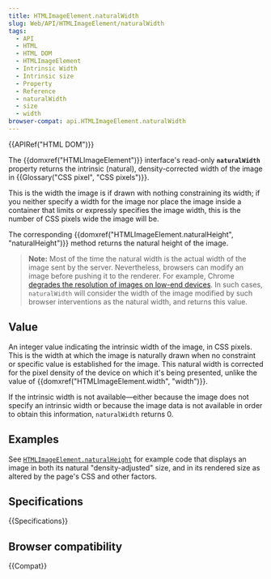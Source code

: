 ```yaml
---
title: HTMLImageElement.naturalWidth
slug: Web/API/HTMLImageElement/naturalWidth
tags:
  - API
  - HTML
  - HTML DOM
  - HTMLImageElement
  - Intrinsic Width
  - Intrinsic size
  - Property
  - Reference
  - naturalWidth
  - size
  - width
browser-compat: api.HTMLImageElement.naturalWidth
---
```

{{APIRef("HTML DOM")}}

The {{domxref("HTMLImageElement")}} interface's read-only
**`naturalWidth`** property returns the intrinsic (natural),
density-corrected width of the image in {{Glossary("CSS pixel", "CSS
    pixels")}}.

This is the width the image is if drawn with nothing constraining
its width; if you neither specify a width for the image nor place the image inside a
container that limits or expressly specifies the image width, this is the number of CSS
pixels wide the image will be.

The corresponding {{domxref("HTMLImageElement.naturalHeight", "naturalHeight")}} method
returns the natural height of the image.

> **Note:** Most of the time the natural width is the actual width of the image sent by the server.
> Nevertheless, browsers can modify an image before pushing it to the renderer. For example, Chrome
> [degrades the resolution of
> images on low-end devices](https://bugs.chromium.org/p/chromium/issues/detail?id=1187043#c7). In such cases, `naturalWidth` will consider the width of the image modified
> by such browser interventions as the natural width, and returns this value.

## Value

An integer value indicating the intrinsic width of the image, in CSS pixels. This is
the width at which the image is naturally drawn when no constraint or specific value is
established for the image. This natural width is corrected for the pixel density of the
device on which it's being presented, unlike the value of
{{domxref("HTMLImageElement.width", "width")}}.

If the intrinsic width is not available—either because the image does not specify an
intrinsic width or because the image data is not available in order to obtain this
information, `naturalWidth` returns 0.

## Examples

See [`HTMLImageElement.naturalHeight`](/en-US/docs/Web/API/HTMLImageElement/naturalHeight#example) for example code that displays an image in both its natural "density-adjusted" size, and in its rendered size as altered by the page's CSS and other factors.

## Specifications

{{Specifications}}

## Browser compatibility

{{Compat}}
